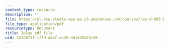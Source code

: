 ```yaml
---
content_type: resource
description: ''
file: https://ol-ocw-studio-app-qa.s3.amazonaws.com/courses/res-9-003-brains-minds-and-machines-summer-course-summer-2015/222d871f1ffda4afac35a81439a23c49_HA4undazeF0.pdf
file_type: application/pdf
resourcetype: Document
title: 3play pdf file
uid: 222d871f-1ffd-a4af-ac35-a81439a23c49
---
```

